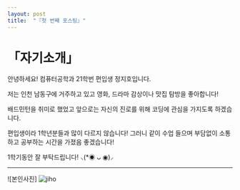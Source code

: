 ```yaml
---
layout: post
title:  "『첫 번째 포스팅』"
---
```

<!-- Heading -->
# 「자기소개」

안녕하세요! 컴퓨터공학과 21학번 편입생 정지호입니다. 

저는 인천 남동구에 거주하고 있고 영화, 드라마 감상이나 맛집 탐방을 좋아합니다!

배드민턴을 취미로 했었고 앞으로는 자신의 진로를 위해 코딩에 관심을 가지도록 하겠습니다.

편입생이라 1학년분들과 많이 다르지 않습니다! 그러니 같이 수업 들으며 부담없이 소통하고 공부하는 시간을 가졌음 좋겠습니다!

1학기동안 잘 부탁드립니다! ⸜(*◉ ᴗ ◉)⸝

<!-- Line -->
---
<!-- Image -->
![본인사진]
![jiho](https://user-images.githubusercontent.com/127321491/226169524-1682443b-d3ce-4ddc-93b4-4a0c05459439.jpg)

